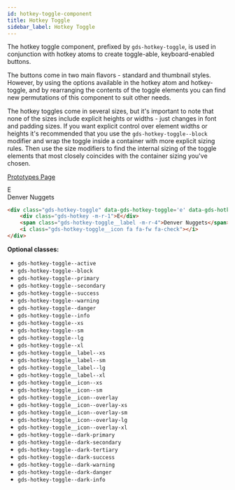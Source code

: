 ```yaml
---
id: hotkey-toggle-component
title: Hotkey Toggle
sidebar_label: Hotkey Toggle
---
```


The hotkey toggle component, prefixed by `gds-hotkey-toggle`, is used in conjunction with hotkey atoms to create toggle-able, keyboard-enabled buttons.

The buttons come in two main flavors - standard and thumbnail styles. However, by using the options available in the hotkey atom and hotkey-toggle, and by rearranging the contents of the toggle elements you can find new permutations of this component to suit other needs.

The hotkey toggles come in several sizes, but it's important to note that none of the sizes include explicit heights or widths - just changes in font and padding sizes. If you want explicit control over element widths or heights it's recommended that you use the `gds-hotkey-toggle--block` modifier and wrap the toggle inside a container with more explicit sizing rules. Then use the size modifiers to find the internal sizing of the toggle elements that most closely coincides with the container sizing you've chosen.

<p style="margin-bottom: 0.8em">
    <a href="https://ds.gumgum.com/stable/index.html#gds-hotkey-toggle" target="_blank">Prototypes Page</a>
</p>

<div class="gds-hotkey-toggle" data-gds-hotkey-toggle='e' data-gds-hotkey-active="false">
    <div class="gds-hotkey -m-r-1">E</div>
    <span class="gds-hotkey-toggle__label -m-r-4">Denver Nuggets</span>
    <i class="gds-hotkey-toggle__icon fa fa-fw fa-check"></i>
</div>

```html
<div class="gds-hotkey-toggle" data-gds-hotkey-toggle='e' data-gds-hotkey-active="false">
    <div class="gds-hotkey -m-r-1">E</div>
    <span class="gds-hotkey-toggle__label -m-r-4">Denver Nuggets</span>
    <i class="gds-hotkey-toggle__icon fa fa-fw fa-check"></i>
</div>
```

__Optional classes:__

- `gds-hotkey-toggle--active`
- `gds-hotkey-toggle--block`
- `gds-hotkey-toggle--primary`
- `gds-hotkey-toggle--secondary`
- `gds-hotkey-toggle--success`
- `gds-hotkey-toggle--warning`
- `gds-hotkey-toggle--danger`
- `gds-hotkey-toggle--info`
- `gds-hotkey-toggle--xs`
- `gds-hotkey-toggle--sm`
- `gds-hotkey-toggle--lg`
- `gds-hotkey-toggle--xl`
- `gds-hotkey-toggle__label--xs`
- `gds-hotkey-toggle__label--sm`
- `gds-hotkey-toggle__label--lg`
- `gds-hotkey-toggle__label--xl`
- `gds-hotkey-toggle__icon--xs`
- `gds-hotkey-toggle__icon--sm`
- `gds-hotkey-toggle__icon--overlay`
- `gds-hotkey-toggle__icon--overlay-xs`
- `gds-hotkey-toggle__icon--overlay-sm`
- `gds-hotkey-toggle__icon--overlay-lg`
- `gds-hotkey-toggle__icon--overlay-xl`
- `gds-hotkey-toggle--dark-primary`
- `gds-hotkey-toggle--dark-secondary`
- `gds-hotkey-toggle--dark-tertiary`
- `gds-hotkey-toggle--dark-success`
- `gds-hotkey-toggle--dark-warning`
- `gds-hotkey-toggle--dark-danger`
- `gds-hotkey-toggle--dark-info`
